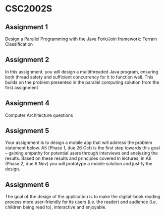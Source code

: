 # CSC2002S

## Assignment 1
Design a Parallel Programming with the Java Fork/Join framework: Terrain Classification

## Assignment 2
In this assignment, you will design a multithreaded Java program, ensuring both thread safety and sufficient concurrency for it to function well. This builds on the problem presented in the parallel computing solution from the first assignment

## Assignment 4
Computer Architecture questions

## Assignment 5
Your assignment is to design a mobile app that will address the problem statement below.  A5 (Phase 1, due 26 Oct) is the first step towards this goal – gaining empathy for potential users through interviews and analyzing the results.  Based on these results and principles covered in lectures, in A6 (Phase 2, due 9 Nov) you will prototype a mobile solution and justify the design.

## Assignment 6
The goal of the design of the application is to make the digital-book reading process more user-friendly for its users (i.e. the reader) and audience (i.e. children being read to), interactive and enjoyable.
